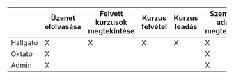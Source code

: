 
|          | Üzenet elolvasása | Felvett kurzusok megtekintése | Kurzus felvétel | Kurzus leadás | Személyes adatok megtekintése | Felvett vizsgák megtekintése | Vizsgajelentkezés | Vizsga leadás | Új tárgy | Tárgy szerkesztése | Új kurzus | Kurzus szerkesztése | Előfeltétel szerkesztése | Új szak | Szak szerkesztése | Új felhasználó | Felhasználó szerkesztése | Új terem  | Terem módosítása | Terem törlése | Hallgató jelentkezésének jóváhagyása | Hallgató értékelése | Vizsga hozzáadása | Vizsga törlése |
|----------|-------------------|-------------------------------|-----------------|---------------|-------------------------------|------------------------------|-------------------|---------------|----------|--------------------|-----------|---------------------|--------------------------|---------|-------------------|----------------|--------------------------|-----------|------------------|---------------|--------------------------------------|---------------------|-------------------|----------------|
| Hallgató | X                 | X                             | X               | X             | X                             | X                            | X                 | X             |          |                    |           |                     |                          |         |                   |                |                          |           |                  |               |                                      |                     |                   |                |         
| Oktató   | X                 |                               |                 |               | X                             |                              |                   |               |          |                    |           |                     |                          |         |                   |                |                          |           |                  |               | X                                    | X                   | X                 | X              |
| Admin    | X                 |                               |                 |               | X                             |                              |                   |               | X        | X                  | X         | X                   | X                        | X       | X                 | X              | X                        |  X        | X                | X             |                                      |                     |                   |                |
